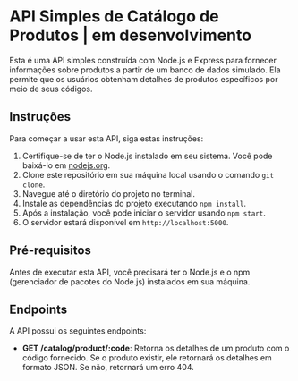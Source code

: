 
# API Simples de Catálogo de Produtos | em desenvolvimento

Esta é uma API simples construída com Node.js e Express para fornecer informações sobre produtos a partir de um banco de dados simulado. Ela permite que os usuários obtenham detalhes de produtos específicos por meio de seus códigos.

## Instruções

Para começar a usar esta API, siga estas instruções:

1. Certifique-se de ter o Node.js instalado em seu sistema. Você pode baixá-lo em [nodejs.org](https://nodejs.org/).
2. Clone este repositório em sua máquina local usando o comando `git clone`.
3. Navegue até o diretório do projeto no terminal.
4. Instale as dependências do projeto executando `npm install`.
5. Após a instalação, você pode iniciar o servidor usando `npm start`.
6. O servidor estará disponível em `http://localhost:5000`.

## Pré-requisitos

Antes de executar esta API, você precisará ter o Node.js e o npm (gerenciador de pacotes do Node.js) instalados em sua máquina.

## Endpoints

A API possui os seguintes endpoints:

- **GET /catalog/product/:code**: Retorna os detalhes de um produto com o código fornecido. Se o produto existir, ele retornará os detalhes em formato JSON. Se não, retornará um erro 404.
